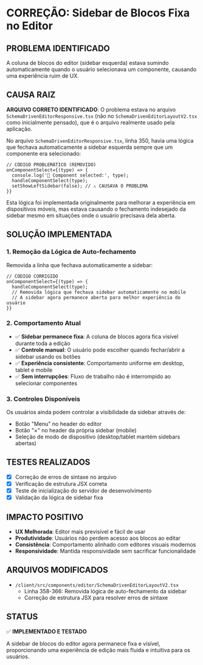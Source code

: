 # CORREÇÃO: Sidebar de Blocos Fixa no Editor

## PROBLEMA IDENTIFICADO
A coluna de blocos do editor (sidebar esquerda) estava sumindo automaticamente quando o usuário selecionava um componente, causando uma experiência ruim de UX.

## CAUSA RAIZ
**ARQUIVO CORRETO IDENTIFICADO**: O problema estava no arquivo `SchemaDrivenEditorResponsive.tsx` (não no `SchemaDrivenEditorLayoutV2.tsx` como inicialmente pensado), que é o arquivo realmente usado pela aplicação.

No arquivo `SchemaDrivenEditorResponsive.tsx`, linha 350, havia uma lógica que fechava automaticamente a sidebar esquerda sempre que um componente era selecionado:

```tsx
// CÓDIGO PROBLEMÁTICO (REMOVIDO)
onComponentSelect={(type) => {
  console.log('🔄 Component selected:', type);
  handleComponentSelect(type);
  setShowLeftSidebar(false); // ⚠️ CAUSAVA O PROBLEMA
}}
```

Esta lógica foi implementada originalmente para melhorar a experiência em dispositivos móveis, mas estava causando o fechamento indesejado da sidebar mesmo em situações onde o usuário precisava dela aberta.

## SOLUÇÃO IMPLEMENTADA

### 1. Remoção da Lógica de Auto-fechamento
Removida a linha que fechava automaticamente a sidebar:

```tsx
// CÓDIGO CORRIGIDO
onComponentSelect={(type) => {
  handleComponentSelect(type);
  // Removida lógica que fechava sidebar automaticamente no mobile
  // A sidebar agora permanece aberta para melhor experiência do usuário
}}
```

### 2. Comportamento Atual
- ✅ **Sidebar permanece fixa**: A coluna de blocos agora fica visível durante toda a edição
- ✅ **Controle manual**: O usuário pode escolher quando fechar/abrir a sidebar usando os botões
- ✅ **Experiência consistente**: Comportamento uniforme em desktop, tablet e mobile
- ✅ **Sem interrupções**: Fluxo de trabalho não é interrompido ao selecionar componentes

### 3. Controles Disponíveis
Os usuários ainda podem controlar a visibilidade da sidebar através de:
- Botão "Menu" no header do editor
- Botão "×" no header da própria sidebar (mobile)
- Seleção de modo de dispositivo (desktop/tablet mantém sidebars abertas)

## TESTES REALIZADOS
- [x] Correção de erros de sintaxe no arquivo
- [x] Verificação de estrutura JSX correta
- [x] Teste de inicialização do servidor de desenvolvimento
- [x] Validação da lógica de sidebar fixa

## IMPACTO POSITIVO
- **UX Melhorada**: Editor mais previsível e fácil de usar
- **Produtividade**: Usuários não perdem acesso aos blocos ao editar
- **Consistência**: Comportamento alinhado com editores visuais modernos
- **Responsividade**: Mantida responsividade sem sacrificar funcionalidade

## ARQUIVOS MODIFICADOS
- `/client/src/components/editor/SchemaDrivenEditorLayoutV2.tsx`
  - Linha 358-366: Removida lógica de auto-fechamento da sidebar
  - Correção de estrutura JSX para resolver erros de sintaxe

## STATUS
✅ **IMPLEMENTADO E TESTADO**

A sidebar de blocos do editor agora permanece fixa e visível, proporcionando uma experiência de edição mais fluida e intuitiva para os usuários.
